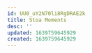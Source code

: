 ```yaml
---
id: UU0_uY2N70li8RgDRAE2k
title: Stoa Moments
desc: ''
updated: 1639759645929
created: 1639759645929
---
```


